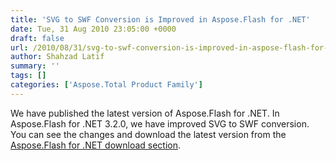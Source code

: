 ```yaml
---
title: 'SVG to SWF Conversion is Improved in Aspose.Flash for .NET'
date: Tue, 31 Aug 2010 23:05:00 +0000
draft: false
url: /2010/08/31/svg-to-swf-conversion-is-improved-in-aspose-flash-for-net/
author: Shahzad Latif
summary: ''
tags: []
categories: ['Aspose.Total Product Family']
---
```


We have published the latest version of Aspose.Flash for .NET. In Aspose.Flash for .NET 3.2.0, we have improved SVG to SWF conversion. You can see the changes and download the latest version from the [Aspose.Flash for .NET download section][1].




[1]: http://www.aspose.com/community/files/51/.net-components/aspose.flash-for-.net/default.aspx




